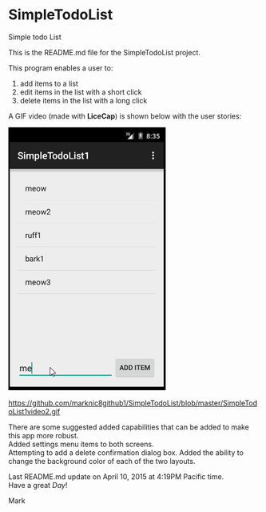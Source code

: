 # SimpleTodoList
Simple todo List

This is the README.md file for the SimpleTodoList project.

This program enables a user to:
 1. add items to a list
 2. edit items in the list with a short click
 3. delete items in the list with a long click

A GIF video (made with **LiceCap**) is shown below with the user stories:

![My Video Walkthrough](SimpleTodoList1video2.gif)

https://github.com/marknic8github1/SimpleTodoList/blob/master/SimpleTodoList1video2.gif

There are some suggested added capabilities that can be added to make this app more robust.  
Added settings menu items to both screens.  
Attempting to add a delete confirmation dialog box.
Added the ability to change the background color of each of the two layouts.

Last README.md update on April 10, 2015 at 4:19PM Pacific time.  
Have a great *Day*!  

Mark
